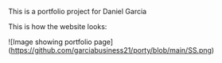 This is a portfolio project for Daniel Garcia

This is how the website looks:

![Image showing portfolio page] (https://github.com/garciabusiness21/porty/blob/main/SS.png)